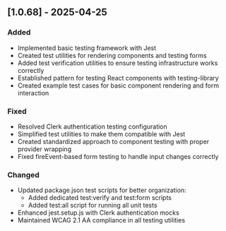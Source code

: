 ## [1.0.68] - 2025-04-25

### Added
- Implemented basic testing framework with Jest
- Created test utilities for rendering components and testing forms
- Added test verification utilities to ensure testing infrastructure works correctly
- Established pattern for testing React components with testing-library
- Created example test cases for basic component rendering and form interaction

### Fixed
- Resolved Clerk authentication testing configuration
- Simplified test utilities to make them compatible with Jest
- Created standardized approach to component testing with proper provider wrapping
- Fixed fireEvent-based form testing to handle input changes correctly

### Changed
- Updated package.json test scripts for better organization:
  - Added dedicated test:verify and test:form scripts
  - Added test:all script for running all unit tests
- Enhanced jest.setup.js with Clerk authentication mocks
- Maintained WCAG 2.1 AA compliance in all testing utilities
